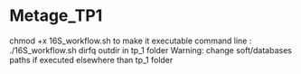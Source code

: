 # Metage_TP1

chmod +x 16S_workflow.sh to make it executable
command line : ./16S_workflow.sh dirfq outdir in tp_1 folder
Warning: change soft/databases paths if executed elsewhere than tp_1 folder

